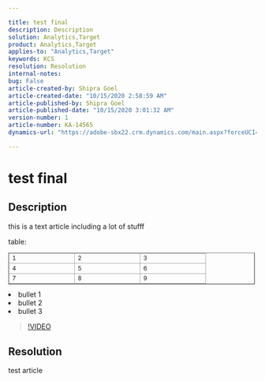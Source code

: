 ```yaml
---

title: test final  
description: Description  
solution: Analytics,Target  
product: Analytics,Target  
applies-to: "Analytics,Target"  
keywords: KCS  
resolution: Resolution  
internal-notes:   
bug: False  
article-created-by: Shipra Goel  
article-created-date: "10/15/2020 2:58:59 AM"  
article-published-by: Shipra Goel  
article-published-date: "10/15/2020 3:01:32 AM"  
version-number: 1  
article-number: KA-14565  
dynamics-url: "https://adobe-sbx22.crm.dynamics.com/main.aspx?forceUCI=1&pagetype=entityrecord&etn=knowledgearticle&id=87a1fd5b-920e-eb11-a813-000d3a102a06"

---
```


# test final

## Description

this is a text article including a lot of stufff 

table:


<table border="1" cellpadding="1" cellspacing="0" style="border-collapse:collapse;font-size:12px;width:500px;">
 <tbody>
  <tr>
   <td style="border-color:rgb(171, 171, 171);border-width:1px;border-style:solid;width:120px;">1</td>
   <td style="border-color:rgb(171, 171, 171);border-width:1px;border-style:solid;width:120px;">2</td>
   <td style="border-color:rgb(171, 171, 171);border-width:1px;border-style:solid;width:120px;">3</td>
  </tr>
  <tr>
   <td style="border-color:rgb(171, 171, 171);border-width:1px;border-style:solid;width:120px;">4</td>
   <td style="border-color:rgb(171, 171, 171);border-width:1px;border-style:solid;width:120px;">5</td>
   <td style="border-color:rgb(171, 171, 171);border-width:1px;border-style:solid;width:120px;">6</td>
  </tr>
  <tr>
   <td style="border-color:rgb(171, 171, 171);border-width:1px;border-style:solid;width:120px;">7</td>
   <td style="border-color:rgb(171, 171, 171);border-width:1px;border-style:solid;width:120px;">8</td>
   <td style="border-color:rgb(171, 171, 171);border-width:1px;border-style:solid;width:120px;">9</td>
  </tr>
 </tbody>
</table>






 <li>bullet 1</li>
 <li>bullet 2</li>
 <li>bullet 3</li>




 >[!VIDEO](https://video.tv.adobe.com/v/18696?quality=9&learn=on)  

## Resolution

test article
